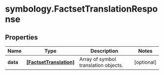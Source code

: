 # symbology.FactsetTranslationResponse

## Properties

Name | Type | Description | Notes
------------ | ------------- | ------------- | -------------
**data** | [**[FactsetTranslation]**](FactsetTranslation.md) | Array of symbol translation objects. | [optional] 


